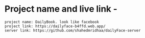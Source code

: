 # Project name and live link - 

    project name: DailyBook. look like facebook
    project link: https://dailyface-b4ffd.web.app/
    server link: https://github.com/shahedmridhaa/dailyFace-server
